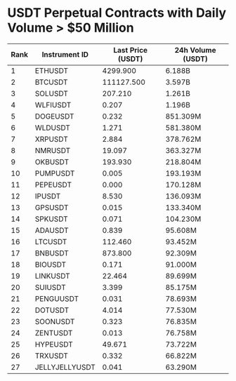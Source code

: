 # USDT Perpetual Contracts with Daily Volume > $50 Million

| Rank | Instrument ID | Last Price (USDT) | 24h Volume (USDT) |
|------|---------------|-------------------|-------------------|
| 1 | ETHUSDT | 4299.900 | 6.188B |
| 2 | BTCUSDT | 111127.500 | 3.597B |
| 3 | SOLUSDT | 207.210 | 1.261B |
| 4 | WLFIUSDT | 0.207 | 1.196B |
| 5 | DOGEUSDT | 0.232 | 851.309M |
| 6 | WLDUSDT | 1.271 | 581.380M |
| 7 | XRPUSDT | 2.884 | 378.762M |
| 8 | NMRUSDT | 19.097 | 363.327M |
| 9 | OKBUSDT | 193.930 | 218.804M |
| 10 | PUMPUSDT | 0.005 | 193.193M |
| 11 | PEPEUSDT | 0.000 | 170.128M |
| 12 | IPUSDT | 8.530 | 136.093M |
| 13 | GPSUSDT | 0.015 | 133.340M |
| 14 | SPKUSDT | 0.071 | 104.230M |
| 15 | ADAUSDT | 0.839 | 95.608M |
| 16 | LTCUSDT | 112.460 | 93.452M |
| 17 | BNBUSDT | 873.800 | 92.309M |
| 18 | BIOUSDT | 0.171 | 91.000M |
| 19 | LINKUSDT | 22.464 | 89.699M |
| 20 | SUIUSDT | 3.399 | 85.175M |
| 21 | PENGUUSDT | 0.031 | 78.693M |
| 22 | DOTUSDT | 4.014 | 77.530M |
| 23 | SOONUSDT | 0.323 | 76.835M |
| 24 | ZENTUSDT | 0.013 | 76.758M |
| 25 | HYPEUSDT | 49.671 | 73.722M |
| 26 | TRXUSDT | 0.332 | 66.822M |
| 27 | JELLYJELLYUSDT | 0.041 | 63.290M |
